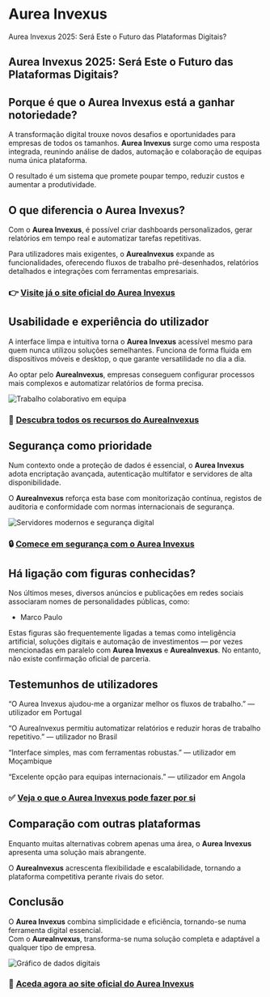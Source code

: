 # Aurea Invexus
Aurea Invexus 2025: Será Este o Futuro das Plataformas Digitais?
## Aurea Invexus 2025: Será Este o Futuro das Plataformas Digitais?

## Porque é que o Aurea Invexus está a ganhar notoriedade?
A transformação digital trouxe novos desafios e oportunidades para empresas de todos os tamanhos. **Aurea Invexus** surge como uma resposta integrada, reunindo análise de dados, automação e colaboração de equipas numa única plataforma.  

O resultado é um sistema que promete poupar tempo, reduzir custos e aumentar a produtividade.

## O que diferencia o Aurea Invexus?
Com o **Aurea Invexus**, é possível criar dashboards personalizados, gerar relatórios em tempo real e automatizar tarefas repetitivas.  

Para utilizadores mais exigentes, o **AureaInvexus** expande as funcionalidades, oferecendo fluxos de trabalho pré-desenhados, relatórios detalhados e integrações com ferramentas empresariais.

### 👉 **[Visite já o site oficial do Aurea Invexus](https://aureainvexus.pt)**

## Usabilidade e experiência do utilizador
A interface limpa e intuitiva torna o **Aurea Invexus** acessível mesmo para quem nunca utilizou soluções semelhantes. Funciona de forma fluida em dispositivos móveis e desktop, o que garante versatilidade no dia a dia.  

Ao optar pelo **AureaInvexus**, empresas conseguem configurar processos mais complexos e automatizar relatórios de forma precisa.

![Trabalho colaborativo em equipa](https://images.pexels.com/photos/3184339/pexels-photo-3184339.jpeg?auto=compress&cs=tinysrgb&w=1170&h=780&dpr=1)

### 🔗 **[Descubra todos os recursos do AureaInvexus](https://aureainvexus.pt)**

## Segurança como prioridade
Num contexto onde a proteção de dados é essencial, o **Aurea Invexus** adota encriptação avançada, autenticação multifator e servidores de alta disponibilidade.  

O **AureaInvexus** reforça esta base com monitorização contínua, registos de auditoria e conformidade com normas internacionais de segurança.

![Servidores modernos e segurança digital](https://images.pexels.com/photos/2881229/pexels-photo-2881229.jpeg?auto=compress&cs=tinysrgb&w=1170&h=780&dpr=1)

### 🔒 **[Comece em segurança com o Aurea Invexus](https://aureainvexus.pt)**

## Há ligação com figuras conhecidas?
Nos últimos meses, diversos anúncios e publicações em redes sociais associaram nomes de personalidades públicas, como:  

- Marco Paulo  

Estas figuras são frequentemente ligadas a temas como inteligência artificial, soluções digitais e automação de investimentos — por vezes mencionadas em paralelo com **Aurea Invexus** e **AureaInvexus**. No entanto, não existe confirmação oficial de parceria.

## Testemunhos de utilizadores
“O Aurea Invexus ajudou-me a organizar melhor os fluxos de trabalho.” — utilizador em Portugal  

“O AureaInvexus permitiu automatizar relatórios e reduzir horas de trabalho repetitivo.” — utilizador no Brasil  

“Interface simples, mas com ferramentas robustas.” — utilizador em Moçambique  

“Excelente opção para equipas internacionais.” — utilizador em Angola  

### ✅ **[Veja o que o Aurea Invexus pode fazer por si](https://aureainvexus.pt)**

## Comparação com outras plataformas
Enquanto muitas alternativas cobrem apenas uma área, o **Aurea Invexus** apresenta uma solução mais abrangente.  

O **AureaInvexus** acrescenta flexibilidade e escalabilidade, tornando a plataforma competitiva perante rivais do setor.

## Conclusão
O **Aurea Invexus** combina simplicidade e eficiência, tornando-se numa ferramenta digital essencial.  
Com o **AureaInvexus**, transforma-se numa solução completa e adaptável a qualquer tipo de empresa.  

![Gráfico de dados digitais](https://images.pexels.com/photos/669610/pexels-photo-669610.jpeg?auto=compress&cs=tinysrgb&w=1170&h=780&dpr=1)

### 🚀 **[Aceda agora ao site oficial do Aurea Invexus](https://aureainvexus.pt)**
